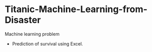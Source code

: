 # Titanic-Machine-Learning-from-Disaster
Machine learning problem

- Prediction of survival using Excel.